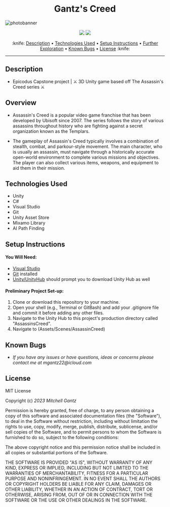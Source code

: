<h1 align="center">Gantz's Creed</h1>

<img
  src="https://store.ubisoft.com/on/demandware.static/-/Sites-masterCatalog/default/dw757e2c61/images/pdpbanner/62ea4f8e09372571f2736a71-bg.jpg"
  alt="photobanner"
  style="display: inline-block; margin: 0 auto; max-width: max;">






  <p align="center">
    <img src="https://img.shields.io/badge/License-MIT-blue.svg" />
    <img src="https://img.shields.io/badge/Version-1.0.0-blue.svg" />
  </p>
  
  <p align="center">
    :knife: <a href="#description">Description</a> •
    <a href="#technologies-used">Technologies Used</a> •
    <a href="#setup-instructions">Setup Instructions</a> •
    <a href="#further-exploration">Further Exploration</a> •
    <a href="#known-bugs">Known Bugs</a> •
    <a href="#license">License</a> :knife:

    
  </p> 

---
## Description

 * Epicodus Capstone project | ⚔️ 3D Unity game based off The Assassin's Creed series ⚔️ 
 
 ## Overview
 * Assassin's Creed is a popular video game franchise that has been developed by Ubisoft since 2007. The series follows the story of various assassins throughout history who are fighting against a secret organization known as the Templars.

* The gameplay of Assassin's Creed typically involves a combination of stealth, combat, and parkour-style movement. The main character, who is usually an assassin, must navigate through a historically accurate open-world environment to complete various missions and objectives. The player can also collect various items, weapons, and equipment to aid them in their mission.
  
  


## Technologies Used

* Unity
* C#
* Visual Studio
* Git
* Unity Asset Store
* Mixamo Library 
* AI Path Finding


## Setup Instructions

#### You Will Need: 

* [Visual Studio](https://visualstudio.microsoft.com/downloads/)
* [Git](https://github.com/) installed
* [Unity/UnityHub](https://unity.com/download) should prompt you to download Unity Hub as well 


#### Preliminary Project Set-up:
1. Clone or download this repository to your machine.
2. Open your shell (e.g., Terminal or GitBash) and add your .gitignore file and commit it before adding any other files. 
3. Navigate to the Unity Hub to this project's production directory called "AssassinsCreed". 
4. Navigate to (Assets/Scenes/AssassinCreed)


## Known Bugs

* _If you have any issues or have questions, ideas or concerns please contact me at mgantz22@icloud.com_

## License

MIT License

Copyright (c) _2023_ _Mitchell Gantz_

Permission is hereby granted, free of charge, to any person obtaining a copy
of this software and associated documentation files (the "Software"), to deal
in the Software without restriction, including without limitation the rights
to use, copy, modify, merge, publish, distribute, sublicense, and/or sell
copies of the Software, and to permit persons to whom the Software is
furnished to do so, subject to the following conditions:

The above copyright notice and this permission notice shall be included in all
copies or substantial portions of the Software.

THE SOFTWARE IS PROVIDED "AS IS", WITHOUT WARRANTY OF ANY KIND, EXPRESS OR
IMPLIED, INCLUDING BUT NOT LIMITED TO THE WARRANTIES OF MERCHANTABILITY,
FITNESS FOR A PARTICULAR PURPOSE AND NONINFRINGEMENT. IN NO EVENT SHALL THE
AUTHORS OR COPYRIGHT HOLDERS BE LIABLE FOR ANY CLAIM, DAMAGES OR OTHER
LIABILITY, WHETHER IN AN ACTION OF CONTRACT, TORT OR OTHERWISE, ARISING FROM,
OUT OF OR IN CONNECTION WITH THE SOFTWARE OR THE USE OR OTHER DEALINGS IN THE
SOFTWARE.

